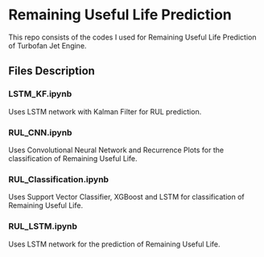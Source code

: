 # Remaining Useful Life Prediction

This repo consists of the codes I used for Remaining Useful Life Prediction of Turbofan Jet Engine.

## Files Description

### LSTM_KF.ipynb
  Uses LSTM network with Kalman Filter for RUL prediction.
  
### RUL_CNN.ipynb
  Uses Convolutional Neural Network and Recurrence Plots for the classification of Remaining Useful Life.
  
### RUL_Classification.ipynb
  Uses Support Vector Classifier, XGBoost and LSTM for classification of Remaining Useful Life.
  
### RUL_LSTM.ipynb
  Uses LSTM network for the prediction of Remaining Useful Life.
  
